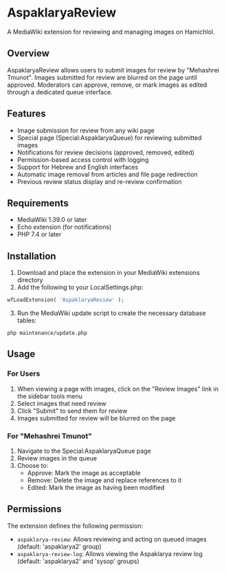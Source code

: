 # AspaklaryaReview

A MediaWiki extension for reviewing and managing images on Hamichlol.

## Overview

AspaklaryaReview allows users to submit images for review by "Mehashrei Tmunot". Images submitted for review are blurred on the page until approved. Moderators can approve, remove, or mark images as edited through a dedicated queue interface.

## Features

- Image submission for review from any wiki page
- Special page (Special:AspaklaryaQueue) for reviewing submitted images
- Notifications for review decisions (approved, removed, edited)
- Permission-based access control with logging
- Support for Hebrew and English interfaces
- Automatic image removal from articles and file page redirection
- Previous review status display and re-review confirmation

## Requirements

- MediaWiki 1.39.0 or later
- Echo extension (for notifications)
- PHP 7.4 or later

## Installation

1. Download and place the extension in your MediaWiki extensions directory
2. Add the following to your LocalSettings.php:

```php
wfLoadExtension( 'AspaklaryaReview' );
```

3. Run the MediaWiki update script to create the necessary database tables:

```
php maintenance/update.php
```


## Usage

### For Users

1. When viewing a page with images, click on the "Review Images" link in the sidebar tools menu
2. Select images that need review
3. Click "Submit" to send them for review
4. Images submitted for review will be blurred on the page

### For "Mehashrei Tmunot"

1. Navigate to the Special:AspaklaryaQueue page
2. Review images in the queue
3. Choose to:
   - Approve: Mark the image as acceptable
   - Remove: Delete the image and replace references to it
   - Edited: Mark the image as having been modified

## Permissions

The extension defines the following permission:

- `aspaklarya-review`: Allows reviewing and acting on queued images (default: 'aspaklarya2' group)
- `aspaklarya-review-log`: Allows viewing the Aspaklarya review log (default: 'aspaklarya2' and 'sysop' groups)
